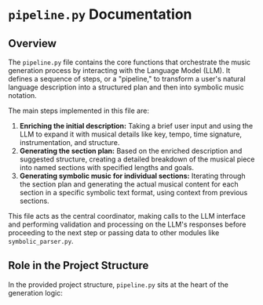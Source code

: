 # `pipeline.py` Documentation

## Overview

The `pipeline.py` file contains the core functions that orchestrate the music generation process by interacting with the Language Model (LLM). It defines a sequence of steps, or a "pipeline," to transform a user's natural language description into a structured plan and then into symbolic music notation.

The main steps implemented in this file are:

1.  **Enriching the initial description:** Taking a brief user input and using the LLM to expand it with musical details like key, tempo, time signature, instrumentation, and structure.
2.  **Generating the section plan:** Based on the enriched description and suggested structure, creating a detailed breakdown of the musical piece into named sections with specified lengths and goals.
3.  **Generating symbolic music for individual sections:** Iterating through the section plan and generating the actual musical content for each section in a specific symbolic text format, using context from previous sections.

This file acts as the central coordinator, making calls to the LLM interface and performing validation and processing on the LLM's responses before proceeding to the next step or passing data to other modules like `symbolic_parser.py`.

## Role in the Project Structure

In the provided project structure, `pipeline.py` sits at the heart of the generation logic:
